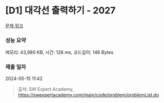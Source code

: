 # [D1] 대각선 출력하기 - 2027 

[문제 링크](https://swexpertacademy.com/main/code/problem/problemDetail.do?contestProbId=AV5QFuZ6As0DFAUq) 

### 성능 요약

메모리: 43,980 KB, 시간: 128 ms, 코드길이: 146 Bytes

### 제출 일자

2024-05-15 11:42



> 출처: SW Expert Academy, https://swexpertacademy.com/main/code/problem/problemList.do
